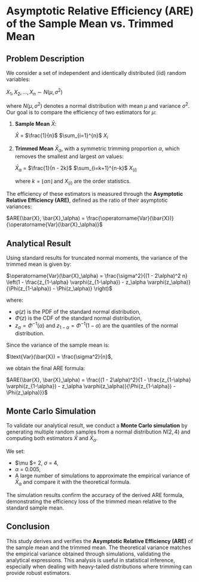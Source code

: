 # Asymptotic Relative Efficiency (ARE) of the Sample Mean vs. Trimmed Mean

## Problem Description

We consider a set of independent and identically distributed (iid) random variables:

$X_1, X_2, ..., X_n \sim N(\mu, \sigma^2)$

where $N(\mu, \sigma^2)$ denotes a normal distribution with mean $\mu$ and variance $\sigma^2$. Our goal is to compare the efficiency of two estimators for $\mu$:

1. **Sample Mean** $\bar{X}$:

   $\bar{X}$ = $\frac{1}{n}$ $\sum_{i=1}^{n}$ $X_i$

2. **Trimmed Mean** $\bar{X}_\alpha$, with a symmetric trimming proportion $\alpha$, which removes the smallest and largest $\alpha n$ values:

   $\bar{X}_\alpha$ = $\frac{1}{n - 2k}$ $\sum_{i=k+1}^{n-k}$ $X_{(i)}$

   where $k = \lfloor \alpha n \rfloor$ and $X_{(i)}$ are the order statistics.

The efficiency of these estimators is measured through the **Asymptotic Relative Efficiency (ARE)**, defined as the ratio of their asymptotic variances:

$ARE(\bar{X}, \bar{X}_\alpha) = \frac{\operatorname{Var}(\bar{X})}{\operatorname{Var}(\bar{X}_\alpha)}$

## Analytical Result

Using standard results for truncated normal moments, the variance of the trimmed mean is given by:

$\operatorname{Var}(\bar{X}_\alpha) = \frac{\sigma^2}{(1 - 2\alpha)^2 n} \left(1 - \frac{z_{1-\alpha} \varphi(z_{1-\alpha}) - z_\alpha \varphi(z_\alpha)}{\Phi(z_{1-\alpha}) - \Phi(z_\alpha)} \right)$

where:
- $\varphi(z)$ is the PDF of the standard normal distribution,
- $\Phi(z)$ is the CDF of the standard normal distribution,
- $z_\alpha = \Phi^{-1}(\alpha)$ and $z_{1-\alpha} = \Phi^{-1}(1 - \alpha)$ are the quantiles of the normal distribution.

Since the variance of the sample mean is:

$\text{Var}(\bar{X}) = \frac{\sigma^2}{n}$,

we obtain the final ARE formula:

$ARE(\bar{X}, \bar{X}_\alpha) = \frac{(1 - 2\alpha)^2}{1 - \frac{z_{1-\alpha} \varphi(z_{1-\alpha}) - z_\alpha \varphi(z_\alpha)}{\Phi(z_{1-\alpha}) - \Phi(z_\alpha)}}$

## Monte Carlo Simulation

To validate our analytical result, we conduct a **Monte Carlo simulation** by generating multiple random samples from a normal distribution $N(2, 4)$ and computing both estimators $\bar{X}$ and $\bar{X}_\alpha$.

We set:
- $\mu $= 2, $\sigma$ = 4,
- $\alpha$ = 0.005,
- A large number of simulations to approximate the empirical variance of $\bar{X}_\alpha$ and compare it with the theoretical formula.

The simulation results confirm the accuracy of the derived ARE formula, demonstrating the efficiency loss of the trimmed mean relative to the standard sample mean.

## Conclusion

This study derives and verifies the **Asymptotic Relative Efficiency (ARE)** of the sample mean and the trimmed mean. The theoretical variance matches the empirical variance obtained through simulations, validating the analytical expressions. This analysis is useful in statistical inference, especially when dealing with heavy-tailed distributions where trimming can provide robust estimators.
